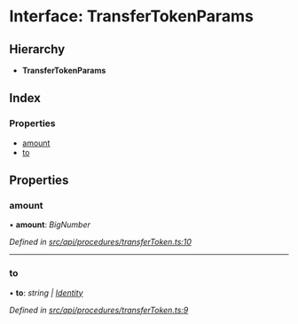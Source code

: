 # Interface: TransferTokenParams

## Hierarchy

* **TransferTokenParams**

## Index

### Properties

* [amount](_src_api_procedures_transfertoken_.transfertokenparams.md#amount)
* [to](_src_api_procedures_transfertoken_.transfertokenparams.md#to)

## Properties

###  amount

• **amount**: *BigNumber*

*Defined in [src/api/procedures/transferToken.ts:10](https://github.com/PolymathNetwork/polymesh-sdk/blob/6f0a424/src/api/procedures/transferToken.ts#L10)*

___

###  to

• **to**: *string | [Identity](../classes/_src_api_entities_identity_index_.identity.md)*

*Defined in [src/api/procedures/transferToken.ts:9](https://github.com/PolymathNetwork/polymesh-sdk/blob/6f0a424/src/api/procedures/transferToken.ts#L9)*
